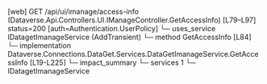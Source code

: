 [web] GET /api/ui/imanage/access-info  (Dataverse.Api.Controllers.UI.IManageController.GetAccessInfo)  [L79–L97] status=200 [auth=Authentication.UserPolicy]
  └─ uses_service IDatagetImanageService (AddTransient)
    └─ method GetAccessInfo [L84]
      └─ implementation Dataverse.Connections.DataGet.Services.DataGetImanageService.GetAccessInfo [L19-L225]
  └─ impact_summary
    └─ services 1
      └─ IDatagetImanageService

